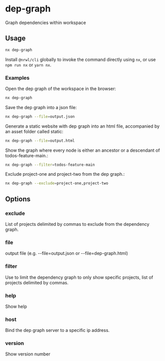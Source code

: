 # dep-graph

Graph dependencies within workspace

## Usage

```bash
nx dep-graph
```

Install `@nrwl/cli` globally to invoke the command directly using `nx`, or use `npm run nx` or `yarn nx`.

### Examples

Open the dep graph of the workspace in the browser:

```bash
nx dep-graph
```

Save the dep graph into a json file:

```bash
nx dep-graph --file=output.json
```

Generate a static website with dep graph into an html file, accompanied by an asset folder called static:

```bash
nx dep-graph --file=output.html
```

Show the graph where every node is either an ancestor or a descendant of todos-feature-main.:

```bash
nx dep-graph --filter=todos-feature-main
```

Exclude project-one and project-two from the dep graph.:

```bash
nx dep-graph --exclude=project-one,project-two
```

## Options

### exclude

List of projects delimited by commas to exclude from the dependency graph.

### file

output file (e.g. --file=output.json or --file=dep-graph.html)

### filter

Use to limit the dependency graph to only show specific projects, list of projects delimited by commas.

### help

Show help

### host

Bind the dep graph server to a specific ip address.

### version

Show version number
